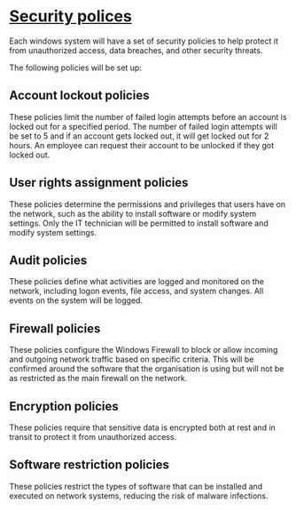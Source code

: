 # <u>**Security polices**</u>

Each windows system will have a set of security policies to help protect it from unauthorized access, data breaches, and other security threats.

The following policies will be set up:

## Account lockout policies

These policies limit the number of failed login attempts before an account is locked out for a specified period. The number of failed login attempts will be set to 5 and if an account gets locked out, it will get locked out for 2 hours. An employee can request their account to be unlocked if they got locked out.

## User rights assignment policies

These policies determine the permissions and privileges that users have on the network, such as the ability to install software or modify system settings. Only the IT technician will be permitted to install software and modify system settings.

## Audit policies

These policies define what activities are logged and monitored on the network, including logon events, file access, and system changes. All events on the system will be logged.

## Firewall policies

These policies configure the Windows Firewall to block or allow incoming and outgoing network traffic based on specific criteria. This will be confirmed around the software that the organisation is using but will not be as restricted as the main firewall on the network.

## Encryption policies

These policies require that sensitive data is encrypted both at rest and in transit to protect it from unauthorized access.

## Software restriction policies

These policies restrict the types of software that can be installed and executed on network systems, reducing the risk of malware infections.
